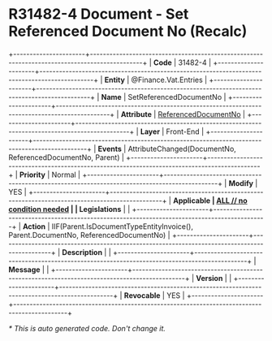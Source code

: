 ﻿---
erp.type: front-end-business-rule
erp.entity: Finance.Vat.Entries
---

# R31482-4 Document - Set Referenced Document No (Recalc)
+----------------------+----------------------------------------------------------------------------------------------+
| **Code**             | 31482-4                                                                                      |
+----------------------+----------------------------------------------------------------------------------------------+
| **Entity**           | @Finance.Vat.Entries                                                                         |
+----------------------+----------------------------------------------------------------------------------------------+
| **Name**             | SetReferencedDocumentNo                                                                      |
+----------------------+----------------------------------------------------------------------------------------------+
| **Attribute**        | [ReferencedDocumentNo](../entities/Finance.Vat.Entries.md#referenceddocumentno)              |
+----------------------+----------------------------------------------------------------------------------------------+
| **Layer**            | Front-End                                                                                    |
+----------------------+----------------------------------------------------------------------------------------------+
| **Events**           | AttributeChanged(DocumentNo, ReferencedDocumentNo, Parent)                                   |
+----------------------+----------------------------------------------------------------------------------------------+
| **Priority**         | Normal                                                                                       |
+----------------------+----------------------------------------------------------------------------------------------+
| **Modify**           | YES                                                                                          |
+----------------------+----------------------------------------------------------------------------------------------+
| **Applicable         | [ALL // no condition needed](xref:applicable-legislations)                                   |
| Legislations**       |                                                                                              |
+----------------------+----------------------------------------------------------------------------------------------+
| **Action**           | IIF(Parent.IsDocumentTypeEntityInvoice(), Parent.DocumentNo, ReferencedDocumentNo)           |
+----------------------+----------------------------------------------------------------------------------------------+
| **Description**      |                                                                                              |
+----------------------+----------------------------------------------------------------------------------------------+
| **Message**          |                                                                                              |
+----------------------+----------------------------------------------------------------------------------------------+
| **Version**          |                                                                                              |
+----------------------+----------------------------------------------------------------------------------------------+
| **Revocable**        | YES                                                                                          |
+----------------------+----------------------------------------------------------------------------------------------+

*\* This is auto generated code. Don't change it.*

